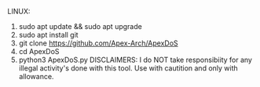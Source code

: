 LINUX:
1. sudo apt update && sudo apt upgrade
2. sudo apt install git
3. git clone https://github.com/Apex-Arch/ApexDoS
4. cd ApexDoS
5. python3 ApexDoS.py
DISCLAIMERS:
I do NOT take responsibiity for any illegal activity's done with this tool. Use with cautition and only with allowance.
